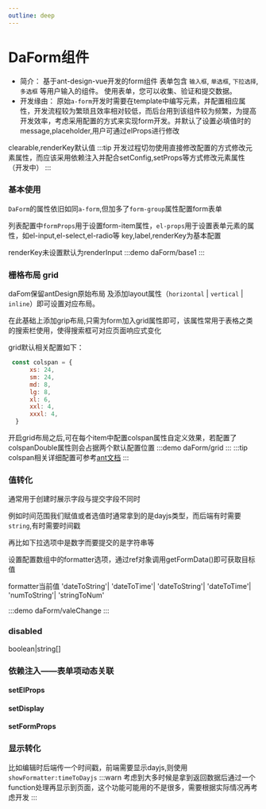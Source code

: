 ```yaml
---
outline: deep
---
```


# DaForm组件

- 简介：
基于ant-design-vue开发的form组件
表单包含 ``输入框``, ``单选框``, ``下拉选择``, ``多选框`` 等用户输入的组件。 使用表单，您可以收集、验证和提交数据。
- 开发缘由：
原始``a-form``开发时需要在template中编写元素，并配置相应属性，开发流程较为繁琐且效率相对较低，而后台用到该组件较为频繁，为提高开发效率，考虑采用配置的方式来实现form开发。并默认了设置必填值时的message,placeholder,用户可通过elProps进行修改

clearable,renderKey默认值
:::tip
开发过程切勿使用直接修改配置的方式修改元素属性，而应该采用依赖注入并配合setConfig,setProps等方式修改元素属性（开发中）
:::

### 基本使用

``DaForm``的属性依旧如同``a-form``,但加多了``form-group``属性配置form表单

列表配置中``formProps``用于设置form-item属性，``el-props``用于设置表单元素的属性，如el-input,el-select,el-radio等
key,label,renderKey为基本配置

renderKey未设置默认为renderInput
:::demo
 daForm/base1
:::

### 栅格布局 grid

daFom保留antDesign原始布局 及添加layout属性（``horizontal`` | ``vertical`` | ``inline``）即可设置对应布局。

在此基础上添加grip布局,只需为form加入grid属性即可，该属性常用于表格之类的搜索栏使用，使得搜索框可对应页面响应式变化

grid默认相关配置如下：

```js
 const colspan = {
      xs: 24,
      sm: 24,
      md: 8,
      lg: 8,
      xl: 6,
      xxl: 4,
      xxxl: 4,
  }
```

开启grid布局之后,可在每个item中配置colspan属性自定义效果，若配置了colspanDouble属性则会占据两个默认配置位置
:::demo
 daForm/grid
:::
:::tip
colspan相关详细配置可参考[ant文档](https://3x.antdv.com/components/grid-cn)
:::

### 值转化

通常用于创建时展示字段与提交字段不同时

例如时间范围我们赋值或者选值时通常拿到的是dayjs类型，而后端有时需要``string``,有时需要时间戳

再比如下拉选项中是数字而要提交的是字符串等

设置配置数组中的formatter选项，通过ref对象调用getFormData()即可获取目标值

formatter当前值 'dateToString'| 'dateToTime'| 'dateToString'| 'dateToTime'| 'numToString'| 'stringToNum'

:::demo
daForm/valeChange
:::

### disabled

boolean|string[]

### 依赖注入——表单项动态关联

#### setElProps

#### setDisplay

#### setFormProps

### 显示转化

比如编辑时后端传一个时间戳，前端需要显示dayjs,则使用``showFormatter:timeToDayjs``
:::warn
考虑到大多时候是拿到返回数据后通过一个function处理再显示到页面，这个功能可能用的不是很多，需要根据实际情况再考虑开发
:::
